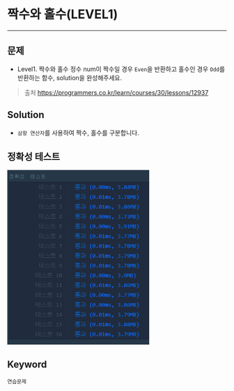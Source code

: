 # 짝수와 홀수(LEVEL1)
---
## 문제
- Level1. 짝수와 홀수
정수 num이 짝수일 경우 ```Even```을 반환하고 홀수인 경우 ```Odd```를 반환하는 함수, solution을 완성해주세요.

> 출처 https://programmers.co.kr/learn/courses/30/lessons/12937

## Solution
- ```삼항 연산자```를 사용하여 짝수, 홀수를 구분합니다.

## 정확성 테스트 
<img src = "Lv1-15_confirm.PNG" widith="350" height="400">

## Keyword
```연습문제```
